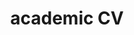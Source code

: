 ---
layout: cv
permalink: /cv/
title: academic CV
title1: Long CV
title2: Short CV
nav: true
nav_order: 5
cv_pdf1: CV.pdf
cv_pdf2: Curriculum_work.pdf
---